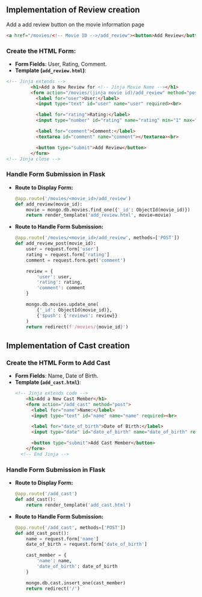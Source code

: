 ## Implementation of Review creation
Add a add review button on the movie information page
```html
<a href="/movies/<!-- Movie ID -->/add_review"><button>Add Review</button></a>
```
### Create the HTML Form:
   - **Form Fields**: User, Rating, Comment.
   - **Template (`add_review.html`)**:
```html
<!-- Jinja extends -->
         <h1>Add a New Review for <!-- Jinja Movie Name --></h1>
         <form action="/movies/(jinja movie id)/add_review" method="post">
           <label for="user">User:</label>
           <input type="text" id="user" name="user" required><br>

           <label for="rating">Rating:</label>
           <input type="number" id="rating" name="rating" min="1" max="5" required><br>

           <label for="comment">Comment:</label>
           <textarea id="comment" name="comment"></textarea><br>

           <button type="submit">Add Review</button>
         </form>
<!-- Jinja close -->
```

### Handle Form Submission in Flask
   - **Route to Display Form:**
     ```python
     @app.route('/movies/<movie_id>/add_review')
     def add_review(movie_id):
         movie = mongo.db.movies.find_one({'_id': ObjectId(movie_id)})
         return render_template('add_review.html', movie=movie)
     ```

   - **Route to Handle Form Submission:**
     ```python
     @app.route('/movies/<movie_id>/add_review', methods=['POST'])
     def add_review_post(movie_id):
         user = request.form['user']
         rating = request.form['rating']
         comment = request.form.get('comment')

         review = {
             'user': user,
             'rating': rating,
             'comment': comment
         }

         mongo.db.movies.update_one(
             {'_id': ObjectId(movie_id)},
             {'$push': {'reviews': review}}
         )
         return redirect(f'/movies/{movie_id}')
     ```

## Implementation of Cast creation

### Create the HTML Form to Add Cast
   - **Form Fields**: Name, Date of Birth.
   - **Template (`add_cast.html`)**:
     ```html
     <!-- Jinja extends code -->
         <h1>Add a New Cast Member</h1>
         <form action="/add_cast" method="post">
           <label for="name">Name:</label>
           <input type="text" id="name" name="name" required><br>

           <label for="date_of_birth">Date of Birth:</label>
           <input type="date" id="date_of_birth" name="date_of_birth" required><br>

           <button type="submit">Add Cast Member</button>
         </form>
       <!-- End Jinja -->
     ```

### Handle Form Submission in Flask
   - **Route to Display Form:**
     ```python
     @app.route('/add_cast')
     def add_cast():
         return render_template('add_cast.html')
     ```

   - **Route to Handle Form Submission:**
     ```python
     @app.route('/add_cast', methods=['POST'])
     def add_cast_post():
         name = request.form['name']
         date_of_birth = request.form['date_of_birth']

         cast_member = {
             'name': name,
             'date_of_birth': date_of_birth
         }

         mongo.db.cast.insert_one(cast_member)
         return redirect('/')
     ```
